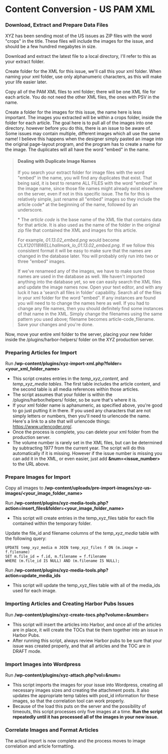 # Content Conversion - US PAM XML

### Download, Extract and Prepare Data Files

XYZ has been sending most of the US issues as ZIP files with the word "crops" in the title. These files will include the images for the issue, and should be a few hundred megabytes in size.

Download and extract the latest file to a local directory, I'll refer to this as your extract folder.

Create folder for the XML for this issue, we'll call this your xml folder. When naming your xml folder, use only alphanumeric characters, as this will make your life easier later.

Copy all of the PAM XML files to xml folder; there will be one XML file for each article. You do not need the other XML files, the ones with PSV in the name.

Create a folder for the images for this issue, the name here is less important. The images you extracted will be within a crops folder, inside the folder for each article. The goal here is to pull all of the images into one directory. however before you do this, there is an issue to be aware of. Some issues may contain multiple, different images which all use the same name! I believe this happens when the designer simply pasted an image into the original page-layout program, and the program has to create a name for the image. The duplicates will all have the word "embed" in the name.

> #### Dealing with Duplicate Image Names
>
> If you search your extract folder for image files with the word "embed" in the name, you will find any duplicates that exist. That being said, it is best to rename ALL FILES with the word "embed" in the image name, since those file names might already exist elsewhere on the server, even if not in this specific issue. The fix for this is relatively simple, just rename all "embed" images so they include the article code* at the beginning of the name, followed by an underscore.
> 
> \* The _article code_ is the base name of the XML file that contains data for that article. It is also used as the name of the folder in the original zip file that contained the XML and images for this article.
>
> For example, *01.13.02_embed.png* would become *CLX120118WELLhallmark_lo_01.13.02_embed.png*. If we follow this consistent format it will be easy to make sure that the names are changed in the database later. You will probably only run into two or three "embed" images.
>
> If we've renameed any of the images, we have to make sure those names are used in the database as well. We haven't imported anything into the database yet, so we can easily search the XML files and update the image names now. Open your text editor, and with any luck it has a 'search all files in folder' capability. Search all of the files in your xml folder for the word "embed". If any instances are found you will need to to change the names here as well. If you had to change any file names, then you should definitely find some instances of that name in the XML. Simply change the filenames using the same pattern you used above; filename becomes article-code_filename. Save your changes and you're done.

Now, move your entire xml folder to the server, placing your new folder inside the /plugins/harbor-helpers/ folder on the XYZ production server.

### Preparing Articles for Import

Run **/wp-content/plugins/xyz-import-xml.php?folder=<your_xml_folder_name>**

- This script creates entries in the _temp_xyz_content_, and _temp_xyz_media tables_. The first table includes the article content, and the second table is all media references within those articles.
- The script assumes that your folder is within the /plugins/harbor/helpers/ folder, so be sure that's where it is.
- If your xml folder name is aphanumeric, as specified above, you're good to go just putting it in there. If you used any characters that are not simply letters or numbers, then you'll need to urlencode the name. Here's a link to a site that will urlencode things: https://www.urlencoder.org/.
- Once the process is complete, you can delete your xml folder from the production server.
- The volume number is rarely set in the XML files, but can be determined by subtracting 1977 from the current year. The script will do this automatically if it is missing. However if the issue number is missing you can add it in the XML, or even easier, just add **&num=<issue_number>** to the URL above.  

### Prepare Images for Import

Copy all images to **/wp-content/uploads/pre-import-images/xyz-us-images/<your_image_folder_name>**

Run **/wp-content/plugins/xyz-media-tools.php?action=insert_files&folder=<your_image_folder_name>**

- This script will create entries in the temp_xyz_files table for each file contained within the temporary folder.

Update the file_id and filename columns of the _temp_xyz_media_ table with the following query:

```
UPDATE temp_xyz_media m JOIN temp_xyz_files f ON (m.image = f.filename)
SET m.file_id = f.id, m.filename = f.filename
WHERE (m.file_id IS NULL) AND (m.filename IS NULL);
```

Run **/wp-content/plugins/xyz-media-tools.php?action=update_media_ids**

- This script will update the temp_xyz_files table with all of the media_ids used for each image.

### Importing Articles and Creating Harbor Pubs Issues

Run **/wp-content/plugins/xyz-create-tocs.php?volume=<volume>&number=<number>**

- This script will insert the articles into Harbor, and once all of the articles are in place, it will create the TOCs that tie them together into an issue in Harbor Pubs.
- After running this script, always review Harbor pubs to be sure that your issue was created properly, and that all articles and the TOC are in DRAFT mode.

### Import Images into Wordpress

Run **/wp-content/plugins/xyz-attach.php?vol=<volume>&num=<number>**

- This script imports the images for your issue into Wordpress, creating all necessary images sizes and creating the attachment posts. It also updates the appropriate temp tables with post_id information for these images, so that the correlation tool can work properly.
- Because of the load this puts on the server and the possibility of timeouts, this script processes only five images at a time. **Run the script repeatedly until it has processed all of the images in your new issue.**

### Correlate Images and Format Articles

The actual import is now complete and the process moves to image correlation and article formatting.